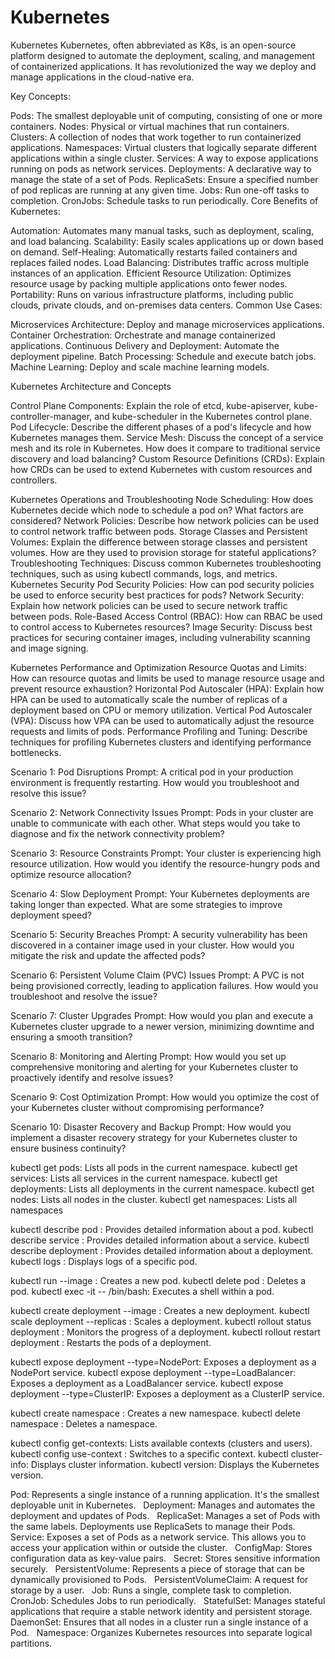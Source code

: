 # Kubernetes
Kubernetes
Kubernetes, often abbreviated as K8s, is an open-source platform designed to automate the deployment, scaling, and management of containerized applications. It has revolutionized the way we deploy and manage applications in the cloud-native era.   

Key Concepts:

Pods: The smallest deployable unit of computing, consisting of one or more containers.
Nodes: Physical or virtual machines that run containers.
Clusters: A collection of nodes that work together to run containerized applications.
Namespaces: Virtual clusters that logically separate different applications within a single cluster.
Services: A way to expose applications running on pods as network services.
Deployments: A declarative way to manage the state of a set of Pods.
ReplicaSets: Ensure a specified number of pod replicas are running at any given time.
Jobs: Run one-off tasks to completion.
CronJobs: Schedule tasks to run periodically.
Core Benefits of Kubernetes:

Automation: Automates many manual tasks, such as deployment, scaling, and load balancing.
Scalability: Easily scales applications up or down based on demand.
Self-Healing: Automatically restarts failed containers and replaces failed nodes.
Load Balancing: Distributes traffic across multiple instances of an application.
Efficient Resource Utilization: Optimizes resource usage by packing multiple applications onto fewer nodes.
Portability: Runs on various infrastructure platforms, including public clouds, private clouds, and on-premises data centers.
Common Use Cases:

Microservices Architecture: Deploy and manage microservices applications.
Container Orchestration: Orchestrate and manage containerized applications.
Continuous Delivery and Deployment: Automate the deployment pipeline.
Batch Processing: Schedule and execute batch jobs.
Machine Learning: Deploy and scale machine learning models.

Kubernetes Architecture and Concepts

Control Plane Components: Explain the role of etcd, kube-apiserver, kube-controller-manager, and kube-scheduler in the Kubernetes control plane.
Pod Lifecycle: Describe the different phases of a pod's lifecycle and how Kubernetes manages them.
Service Mesh: Discuss the concept of a service mesh and its role in Kubernetes. How does it compare to traditional service discovery and load balancing?
Custom Resource Definitions (CRDs): Explain how CRDs can be used to extend Kubernetes with custom resources and controllers.


Kubernetes Operations and Troubleshooting
Node Scheduling: How does Kubernetes decide which node to schedule a pod on? What factors are considered?
Network Policies: Describe how network policies can be used to control network traffic between pods.
Storage Classes and Persistent Volumes: Explain the difference between storage classes and persistent volumes. How are they used to provision storage for stateful applications?
Troubleshooting Techniques: Discuss common Kubernetes troubleshooting techniques, such as using kubectl commands, logs, and metrics.
Kubernetes Security
Pod Security Policies: How can pod security policies be used to enforce security best practices for pods?
Network Security: Explain how network policies can be used to secure network traffic between pods.
Role-Based Access Control (RBAC): How can RBAC be used to control access to Kubernetes resources?
Image Security: Discuss best practices for securing container images, including vulnerability scanning and image signing.


Kubernetes Performance and Optimization
Resource Quotas and Limits: How can resource quotas and limits be used to manage resource usage and prevent resource exhaustion?
Horizontal Pod Autoscaler (HPA): Explain how HPA can be used to automatically scale the number of replicas of a deployment based on CPU or memory utilization.
Vertical Pod Autoscaler (VPA): Discuss how VPA can be used to automatically adjust the resource requests and limits of pods.
Performance Profiling and Tuning: Describe techniques for profiling Kubernetes clusters and identifying performance bottlenecks.

Scenario 1: Pod Disruptions
Prompt: A critical pod in your production environment is frequently restarting. How would you troubleshoot and resolve this issue?

Scenario 2: Network Connectivity Issues
Prompt: Pods in your cluster are unable to communicate with each other. What steps would you take to diagnose and fix the network connectivity problem?

Scenario 3: Resource Constraints
Prompt: Your cluster is experiencing high resource utilization. How would you identify the resource-hungry pods and optimize resource allocation?

Scenario 4: Slow Deployment
Prompt: Your Kubernetes deployments are taking longer than expected. What are some strategies to improve deployment speed?

Scenario 5: Security Breaches
Prompt: A security vulnerability has been discovered in a container image used in your cluster. How would you mitigate the risk and update the affected pods?

Scenario 6: Persistent Volume Claim (PVC) Issues
Prompt: A PVC is not being provisioned correctly, leading to application failures. How would you troubleshoot and resolve the issue?

Scenario 7: Cluster Upgrades
Prompt: How would you plan and execute a Kubernetes cluster upgrade to a newer version, minimizing downtime and ensuring a smooth transition?

Scenario 8: Monitoring and Alerting
Prompt: How would you set up comprehensive monitoring and alerting for your Kubernetes cluster to proactively identify and resolve issues?

Scenario 9: Cost Optimization
Prompt: How would you optimize the cost of your Kubernetes cluster without compromising performance?

Scenario 10: Disaster Recovery and Backup
Prompt: How would you implement a disaster recovery strategy for your Kubernetes cluster to ensure business continuity?

kubectl get pods: Lists all pods in the current namespace.
kubectl get services: Lists all services in the current namespace.
kubectl get deployments: Lists all deployments in the current namespace.
kubectl get nodes: Lists all nodes in the cluster.
kubectl get namespaces: Lists all namespaces

kubectl describe pod <pod-name>: Provides detailed information about a pod.
kubectl describe service <service-name>: Provides detailed information about a service.
kubectl describe deployment <deployment-name>: Provides detailed information about a deployment.
kubectl logs <pod-name>: Displays logs of a specific pod.

kubectl run <pod-name> --image <image-name>: Creates a new pod.
kubectl delete pod <pod-name>: Deletes a pod.
kubectl exec -it <pod-name> -- /bin/bash: Executes a shell within a pod.

kubectl create deployment <deployment-name> --image <image-name>: Creates a new deployment.
kubectl scale deployment <deployment-name> --replicas <number>: Scales a deployment.
kubectl rollout status deployment <deployment-name>: Monitors the progress of a deployment.
kubectl rollout restart deployment <deployment-name>: Restarts the pods of a deployment.

kubectl expose deployment <deployment-name> --type=NodePort: Exposes a deployment as a NodePort service.
kubectl expose deployment <deployment-name> --type=LoadBalancer: Exposes a deployment as a LoadBalancer service.
kubectl expose deployment <deployment-name> --type=ClusterIP: Exposes a deployment as a ClusterIP service.

kubectl create namespace <namespace-name>: Creates a new namespace.
kubectl delete namespace <namespace-name>: Deletes a namespace.

kubectl config get-contexts: Lists available contexts (clusters and users).
kubectl config use-context <context-name>: Switches to a specific context.
kubectl cluster-info: Displays cluster information.
kubectl version: Displays the Kubernetes version.

Pod: Represents a single instance of a running application. It's the smallest deployable unit in Kubernetes.   
Deployment: Manages and automates the deployment and updates of Pods.   
ReplicaSet: Manages a set of Pods with the same labels. Deployments use ReplicaSets to manage their Pods.   
Service: Exposes a set of Pods as a network service. This allows you to access your application within or outside the cluster.   
ConfigMap: Stores configuration data as key-value pairs.   
Secret: Stores sensitive information securely.   
PersistentVolume: Represents a piece of storage that can be dynamically provisioned to Pods.   
PersistentVolumeClaim: A request for storage by a user.   
Job: Runs a single, complete task to completion.   
CronJob: Schedules Jobs to run periodically.   
StatefulSet: Manages stateful applications that require a stable network identity and persistent storage.   
DaemonSet: Ensures that all nodes in a cluster run a single instance of a Pod.   
Namespace: Organizes Kubernetes resources into separate logical partitions.


